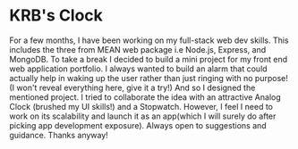 # KRB's Clock
For a few months, I have been working on my full-stack web dev skills. This includes the three from MEAN web package i.e Node.js, Express, and MongoDB. To take a break I decided to build a mini project for my front end web application portfolio. 
I always wanted to build an alarm that could actually help in waking up the user rather than just ringing with no purpose! (I won't reveal everything here, give it a try!) And so I designed the mentioned project. I tried to collaborate the idea with an attractive Analog Clock (brushed my UI skills!) and a Stopwatch. However, I feel I need to work on its scalability and launch it as an app(which I will surely do after picking app development exposure). 
Always open to suggestions and guidance. Thanks anyway!


 
